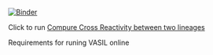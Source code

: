 [![Binder](https://mybinder.org/badge_logo.svg)](https://mybinder.org/v2/gh/AlexiaNomena/VASIL_Extra/HEAD?urlpath=%2Fvoila%2Frender%2FCross_Demo.ipynb)

Click to run  [Compure Cross Reactivity between two lineages](https://mybinder.org/v2/gh/AlexiaNomena/VASIL_Extra/HEAD?urlpath=%2Fvoila%2Frender%2FCross_Demo.ipynb)
 
Requirements for runing VASIL online

